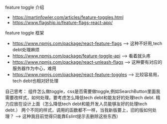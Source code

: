 feature toggle 介绍
- https://martinfowler.com/articles/feature-toggles.html
- https://www.flagship.io/feature-flags-react-app/

feature toggle 框架
- https://www.npmjs.com/package/react-feature-flags --> 这种不好用,tech debt处理麻烦
- https://www.npmjs.com/package/feature-toggle-api --> 看着就头疼
- https://www.npmjs.com/package/react-unleash-flags --> 这种要有对应的服务器作为中心，难用
- https://www.npmjs.com/package/react-feature-toggles --> 比较容易用，tech debt也相对好处理

自己思考：
组件怎么做toggle，css是否需要做toggle,例如SearchButton里面我需要改样式，如何处理。要考虑怎么降低tech debt和能友好的处理tech debt.
精力应放在设计上面（怎么降低tech debt和能开发人员能够友好的处理tech debt.）
两个不同的样式，调用的函数都不一样，当我新版要上，旧的版如何处理？ --> 这种我目前觉得只能靠Eslint提示去删除这些东西）
